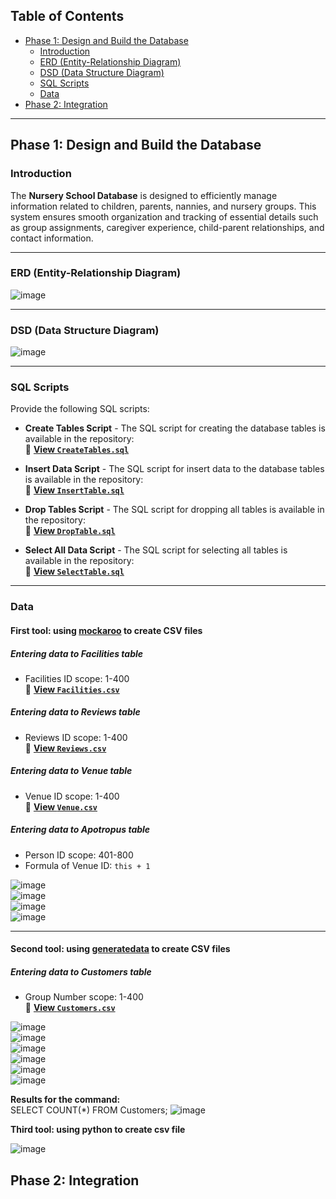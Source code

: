 
## Table of Contents  
- [Phase 1: Design and Build the Database](#phase-1-design-and-build-the-database)  
  - [Introduction](#introduction)  
  - [ERD (Entity-Relationship Diagram)](#erd-entity-relationship-diagram)  
  - [DSD (Data Structure Diagram)](#dsd-data-structure-diagram)  
  - [SQL Scripts](#sql-scripts)  
  - [Data](#data)  
- [Phase 2: Integration](#phase-2-integration)  

---

## Phase 1: Design and Build the Database  

### Introduction  

The **Nursery School Database** is designed to efficiently manage information related to children, parents, nannies, and nursery groups. This system ensures smooth organization and tracking of essential details such as group assignments, caregiver experience, child-parent relationships, and contact information.  

---

### ERD (Entity-Relationship Diagram)  
![image](https://github.com/user-attachments/assets/d5b40409-fc1b-4980-ae7e-56ee42eb001b)

---

### DSD (Data Structure Diagram)  
![image](https://github.com/user-attachments/assets/9e3fdab6-c707-408e-982b-08ae5caff077)

---

### SQL Scripts  

Provide the following SQL scripts:  

- **Create Tables Script** - The SQL script for creating the database tables is available in the repository:  
📜 **[View `CreateTables.sql`](https://github.com/EfratAharoni/DBProject5785/blob/main/Phase1/scripts/CreateTables.sql)**  

- **Insert Data Script** - The SQL script for insert data to the database tables is available in the repository:  
📜 **[View `InsertTable.sql`](https://github.com/EfratAharoni/DBProject5785/blob/main/Phase1/scripts/InsertTable.sql)**  

- **Drop Tables Script** - The SQL script for dropping all tables is available in the repository:  
📜 **[View `DropTable.sql`](https://github.com/EfratAharoni/DBProject5785/blob/main/Phase1/scripts/DropTable.sql)**  

- **Select All Data Script** - The SQL script for selecting all tables is available in the repository:  
📜 **[View `SelectTable.sql`](https://github.com/EfratAharoni/DBProject5785/blob/main/Phase1/scripts/SelectTable.sql)**  

---

### Data  

#### First tool: using [mockaroo](https://www.mockaroo.com/) to create CSV files  

##### Entering data to **Facilities** table  
- Facilities ID scope: 1-400  
📜 **[View `Facilities.csv`](https://github.com/EfratAharoni/DBProject5785/blob/main/Phase1/mockData/Facilities.csv)**  

##### Entering data to **Reviews** table  
- Reviews ID scope: 1-400  
📜 **[View `Reviews.csv`](https://github.com/EfratAharoni/DBProject5785/blob/main/Phase1/mockData/Reviews.csv)**  

##### Entering data to **Venue** table  
- Venue ID scope: 1-400  
📜 **[View `Venue.csv`](https://github.com/EfratAharoni/DBProject5785/blob/main/Phase1/mockData/Venue.csv)**  

##### Entering data to **Apotropus** table  
- Person ID scope: 401-800  
- Formula of Venue ID: `this + 1`  

![image](https://github.com/user-attachments/assets/ddedf9d4-9b81-4453-94da-63d0415bd2f0)  
![image](https://github.com/user-attachments/assets/63a0dc41-5574-46e7-b05f-e5602c778b43)  
![image](https://github.com/user-attachments/assets/49816646-572b-4e52-b948-04e5679dbb53)  
![image](https://github.com/user-attachments/assets/4e30c7b8-a845-477e-93e7-2c5c322539e5)  

---

#### Second tool: using [generatedata](https://generatedata.com/generator) to create CSV files  

##### Entering data to **Customers** table  
- Group Number scope: 1-400  
📜 **[View `Customers.csv`](https://github.com/EfratAharoni/DBProject5785/blob/main/Phase1/generateData/Customers.csv)**  

![image](https://github.com/user-attachments/assets/d64480ef-8d04-4b35-b57c-64b9b15861de)  
![image](https://github.com/user-attachments/assets/e0ad3be9-12b5-424c-9c41-cd0ba2a878f4)  
![image](https://github.com/user-attachments/assets/d3120f0a-0e17-4fd6-821a-35387e244f9b)  
![image](https://github.com/user-attachments/assets/a51e94e5-d024-41fe-bace-4809eb89d794)  
![image](https://github.com/user-attachments/assets/8ff5ee91-fadf-4f0f-8989-30a3b029988a)  
![image](https://github.com/user-attachments/assets/f74ee7df-b1ce-464a-84f0-94cf67f63bb1)  

**Results for the command:**  
SELECT COUNT(*) FROM Customers;
![image](https://github.com/user-attachments/assets/8255ff92-1127-496f-8bdc-a4a3afd1306d)

**Third tool: using python to create csv file**

![image](https://github.com/user-attachments/assets/120066cb-701d-4610-a6f2-7aa5b1bb1cc8)

## Phase 2: Integration 
